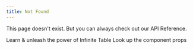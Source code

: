 ```yaml
---
title: Not Found
---
```


This page doesn't exist. But you can always check out our API Reference.

<HeroCards>
  <YouWillLearnCard title="Learn Infinite Table" path="/docs/latest/learn/getting-started">
  Learn & unleash the power of Infinite Table
  </YouWillLearnCard>
  <YouWillLearnCard title="API Reference" path="/docs/latest/reference">
  Look up the component props
  </YouWillLearnCard>
</HeroCards>